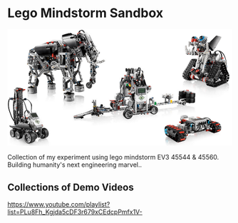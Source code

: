 # Lego Mindstorm Sandbox

![alt text](ev3-expansion-set.png)

Collection of my experiment using lego mindstorm EV3 45544 &amp; 45560. \
Building humanity's next engineering marvel..

## Collections of Demo Videos 
https://www.youtube.com/playlist?list=PLu8Fh_Kgjda5cDF3r679xCEdcpPmfx1V-